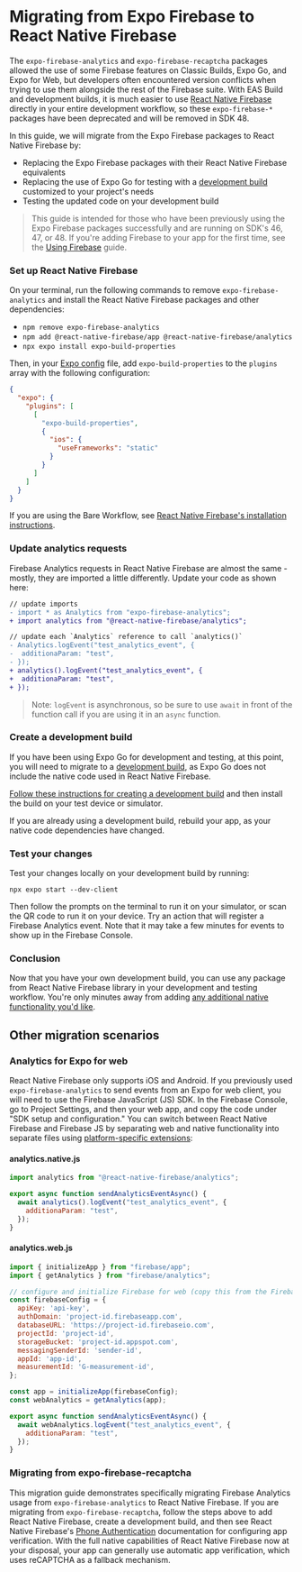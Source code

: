 # Migrating from Expo Firebase to React Native Firebase

The `expo-firebase-analytics` and `expo-firebase-recaptcha` packages allowed the use of some Firebase features on Classic Builds, Expo Go, and Expo for Web, but developers often encountered version conflicts when trying to use them alongside the rest of the Firebase suite. With EAS Build and development builds, it is much easier to use [React Native Firebase](https://rnfirebase.io/) directly in your entire development workflow, so these `expo-firebase-*` packages have been deprecated and will be removed in SDK 48.

In this guide, we will migrate from the Expo Firebase packages to React Native Firebase by:
- Replacing the Expo Firebase packages with their React Native Firebase equivalents
- Replacing the use of Expo Go for testing with a [development build](https://docs.expo.dev/development/introduction/) customized to your project's needs
- Testing the updated code on your development build

> This guide is intended for those who have been previously using the Expo Firebase packages successfully and are running on SDK's 46, 47, or 48. If you're adding Firebase to your app for the first time, see the [Using Firebase](https://docs.expo.dev/guides/using-firebase/) guide.

### Set up React Native Firebase
On your terminal, run the following commands to remove `expo-firebase-analytics` and install the React Native Firebase packages and other dependencies:
- `npm remove expo-firebase-analytics`
- `npm add @react-native-firebase/app @react-native-firebase/analytics`
- `npx expo install expo-build-properties`

Then, in your [Expo config](https://docs.expo.dev/workflow/glossary-of-terms/#expo-config) file, add `expo-build-properties` to the `plugins` array with the following configuration:

```json app.json
{
  "expo": {
    "plugins": [
      [
        "expo-build-properties",
        {
          "ios": {
            "useFrameworks": "static"
          }
        }
      ]
    ]
  }
}
```
If you are using the Bare Workflow, see [React Native Firebase's installation instructions](https://rnfirebase.io/#bare-workflow).

### Update analytics requests

Firebase Analytics requests in React Native Firebase are almost the same - mostly, they are imported a little differently. Update your code as shown here:

```diff
// update imports
- import * as Analytics from "expo-firebase-analytics";
+ import analytics from "@react-native-firebase/analytics";

// update each `Analytics` reference to call `analytics()`
- Analytics.logEvent("test_analytics_event", {
-  additionaParam: "test",
- });
+ analytics().logEvent("test_analytics_event", {
+  additionaParam: "test",
+ });
```

> Note: `logEvent` is asynchronous, so be sure to use `await` in front of the function call if you are using it in an `async` function.

### Create a development build

If you have been using Expo Go for development and testing, at this point, you will need to migrate to a [development build](https://docs.expo.dev/development/introduction/), as Expo Go does not include the native code used in React Native Firebase.

[Follow these instructions for creating a development build](https://docs.expo.dev/development/getting-started/) and then install the build on your test device or simulator.

If you are already using a development build, rebuild your app, as your native code dependencies have changed.

### Test your changes

Test your changes locally on your development build by running:

`npx expo start --dev-client`

Then follow the prompts on the terminal to run it on your simulator, or scan the QR code to run it on your device. Try an action that will register a Firebase Analytics event. Note that it may take a few minutes for events to show up in the Firebase Console.

### Conclusion

Now that you have your own development build, you can use any package from React Native Firebase library in your development and testing workflow. You're only minutes away from adding [any additional native functionality you'd like](https://docs.expo.dev/development/getting-started/#customizing-your-runtime).

## Other migration scenarios

### Analytics for Expo for web

React Native Firebase only supports iOS and Android. If you previously used `expo-firebase-analytics` to send events from an Expo for web client, you will need to use the Firebase JavaScript (JS) SDK. In the Firebase Console, go to Project Settings, and then your web app, and copy the code under "SDK setup and configuration." You can switch between React Native Firebase and Firebase JS by separating web and native functionality into separate files using [platform-specific extensions](https://docs.expo.dev/workflow/glossary-of-terms/#platform-extensions):

#### analytics.native.js
```js
import analytics from "@react-native-firebase/analytics";

export async function sendAnalyticsEventAsync() {
  await analytics().logEvent("test_analytics_event", {
    additionaParam: "test",
  });
}
```

#### analytics.web.js
```js
import { initializeApp } from "firebase/app";
import { getAnalytics } from "firebase/analytics";

// configure and initialize Firebase for web (copy this from the Firebase Console Project Settings for the exact values)
const firebaseConfig = {
  apiKey: 'api-key',
  authDomain: 'project-id.firebaseapp.com',
  databaseURL: 'https://project-id.firebaseio.com',
  projectId: 'project-id',
  storageBucket: 'project-id.appspot.com',
  messagingSenderId: 'sender-id',
  appId: 'app-id',
  measurementId: 'G-measurement-id',
};

const app = initializeApp(firebaseConfig);
const webAnalytics = getAnalytics(app);

export async function sendAnalyticsEventAsync() {
  await webAnalytics.logEvent("test_analytics_event", {
    additionaParam: "test",
  });
}
```

### Migrating from expo-firebase-recaptcha

This migration guide demonstrates specifically migrating Firebase Analytics usage from `expo-firebase-analytics` to React Native Firebase. If you are migrating from `expo-firebase-recaptcha`, follow the steps above to add React Native Firebase, create a development build, and then see React Native Firebase's [Phone Authentication](https://rnfirebase.io/auth/phone-auth) documentation for configuring app verification. With the full native capabilities of React Native Firebase now at your disposal, your app can generally use automatic app verification, which uses reCAPTCHA as a fallback mechanism.
